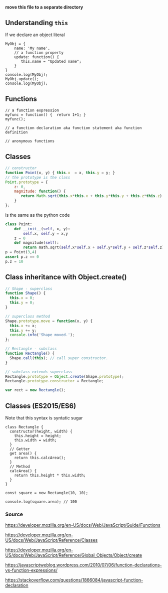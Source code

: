#### move this file to a separate directory


## Understanding `this`
If we declare an object literal
```
MyObj = {
    name: 'My name',
    // a function property
    update: function() {
       this.name = "Updated name";
    }
}
console.log(MyObj);
MyObj.update();
console.log(MyObj);

```

## Functions
```
// a function expression
myfunc = function() {  return 1+1; }
myfunc();

// a function declaration aka function statement aka function definition

// anonymous functions
```
## Classes
```javascript
// constructor
function Point(x, y) { this.x  = x, this.y = y; }
// the prototype is the class
Point.prototype = {
    z: 0,
    magnitude: function() {
       return Math.sqrt(this.x*this.x + this.y*this.y + this.z*this.z)
    }
};
```
is the same as the python code
```python
class Point:
    def __init__(self, x, y):
        self.x, self.y = x,y
    z = 0
    def magnitude(self):
        return math.sqrt(self.x*self.x + self.y*self.y + self.z*self.z)
p = Point(3,4)
assert p.z == 0 
p.z = 10
```

## Class inheritance with Object.create()
```javascript
// Shape - superclass
function Shape() {
  this.x = 0;
  this.y = 0;
}

// superclass method
Shape.prototype.move = function(x, y) {
  this.x += x;
  this.y += y;
  console.info('Shape moved.');
};

// Rectangle - subclass
function Rectangle() {
  Shape.call(this); // call super constructor.
}

// subclass extends superclass
Rectangle.prototype = Object.create(Shape.prototype);
Rectangle.prototype.constructor = Rectangle;

var rect = new Rectangle();
```
## Classes (ES2015/ES6)
Note that this syntax is syntatic sugar
```
class Rectangle {
  constructor(height, width) {
    this.height = height;
    this.width = width;
  }
  // Getter
  get area() {
    return this.calcArea();
  }
  // Method
  calcArea() {
    return this.height * this.width;
  }
}

const square = new Rectangle(10, 10);

console.log(square.area); // 100
```




### Source



https://developer.mozilla.org/en-US/docs/Web/JavaScript/Guide/Functions

https://developer.mozilla.org/en-US/docs/Web/JavaScript/Reference/Classes

https://developer.mozilla.org/en-US/docs/Web/JavaScript/Reference/Global_Objects/Object/create

https://javascriptweblog.wordpress.com/2010/07/06/function-declarations-vs-function-expressions/

https://stackoverflow.com/questions/1866084/javascript-function-declaration
